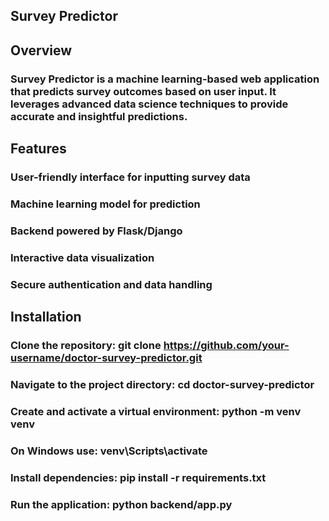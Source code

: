 ## Survey Predictor

## Overview

### Survey Predictor is a machine learning-based web application that predicts survey outcomes based on user input. It leverages advanced data science techniques to provide accurate and insightful predictions.

## Features

### User-friendly interface for inputting survey data
### Machine learning model for prediction
### Backend powered by Flask/Django
### Interactive data visualization
### Secure authentication and data handling

## Installation

### Clone the repository: git clone https://github.com/your-username/doctor-survey-predictor.git

### Navigate to the project directory: cd doctor-survey-predictor

### Create and activate a virtual environment: python -m venv venv

### On Windows use: venv\Scripts\activate

### Install dependencies: pip install -r requirements.txt

### Run the application: python backend/app.py
